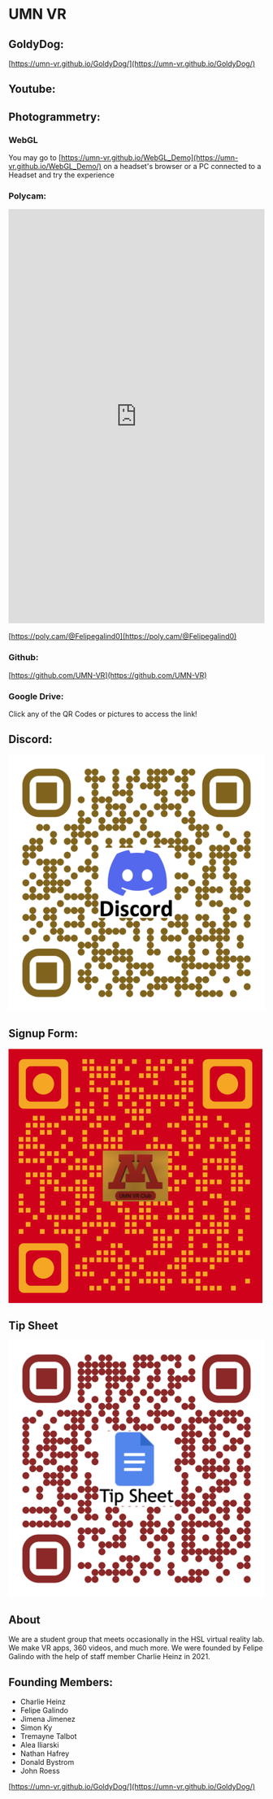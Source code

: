# UMN VR

## GoldyDog:
[https://umn-vr.github.io/GoldyDog/](https://umn-vr.github.io/GoldyDog/)

## Youtube:



## Photogrammetry:

### WebGL
 
You may go to [https://umn-vr.github.io/WebGL_Demo](https://umn-vr.github.io/WebGL_Demo/) on a headset's browser or a PC connected to a Headset and try the experience

### Polycam:

<iframe width="100%" height="815" frameborder="0" src="https://poly.cam/capture/4BF7B293-8FC5-4967-89F2-769D15F30F26"></iframe>

[https://poly.cam/@Felipegalind0](https://poly.cam/@Felipegalind0)

### Github:
[https://github.com/UMN-VR](https://github.com/UMN-VR)

### Google Drive: 

Click any of the QR Codes or pictures to access the link!
## Discord:

[![Env](QR's/UMN-VR_Discord.png)](https://z.umn.edu/UMN-VR_Discord)

## Signup Form:

[![Env](QR's/UMN-VR_Interest.png)](https://z.umn.edu/UMN-VR_form)

## Tip Sheet
[![Env](QR's/UMN-VR_Docs.png)](https://z.umn.edu/UMN-VR_Document)

## About

We are a student group that meets occasionally in the HSL virtual reality lab. We make VR apps, 360 videos, and much more. We were founded by Felipe Galindo with the help of staff member Charlie Heinz in 2021. 

## Founding Members: 

- Charlie Heinz
- Felipe Galindo 
- Jimena Jimenez
- Simon Ky
- Tremayne Talbot
- Alea Iliarski
- Nathan Hafrey
- Donald Bystrom
- John Roess


[https://umn-vr.github.io/GoldyDog/](https://umn-vr.github.io/GoldyDog/)
